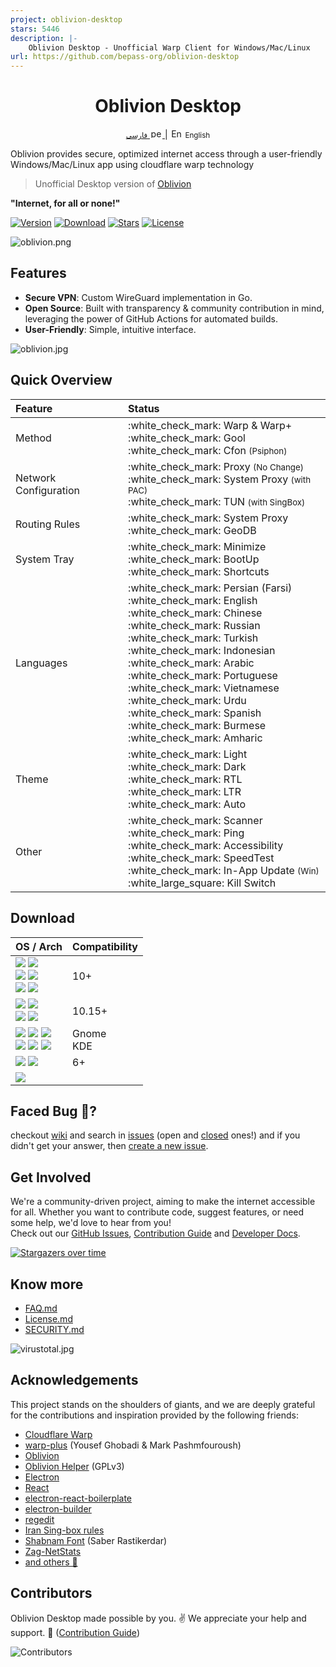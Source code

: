 ```yaml
---
project: oblivion-desktop
stars: 5446
description: |-
    Oblivion Desktop - Unofficial Warp Client for Windows/Mac/Linux
url: https://github.com/bepass-org/oblivion-desktop
---
```


<div align="center">
    <h1>Oblivion Desktop</h1>
</div>

<div align="center">
    <p>
        <a href="README-fa.md">
            <small>فارسی</small>
            <img src='assets/img/flags/iran.svg' alt='persian' style='width: 20px;height: 15px;border-radius: 3px;' />
        </a>
        | 
       <img src='assets/img/flags/gb.svg' alt='English' style='width: 20px;height: 15px;border-radius: 3px;' />
        <small>English</small>
    </p>
</div>

Oblivion provides secure, optimized internet access through a user-friendly Windows/Mac/Linux app using cloudflare warp
technology

> Unofficial Desktop version of [Oblivion](https://github.com/bepass-org/oblivion)

<b>"Internet, for all or none!"</b>

[![Version](https://img.shields.io/github/v/release/bepass-org/oblivion-desktop?label=Version&color=blue)](https://github.com/bepass-org/oblivion-desktop/releases/latest)
[![Download](https://img.shields.io/github/downloads/bepass-org/oblivion-desktop/total?label=Downloads)](https://github.com/bepass-org/oblivion-desktop/releases/latest)
[![Stars](https://img.shields.io/github/stars/bepass-org/oblivion-desktop?style=flat&label=Stars&color=tomato
)](https://github.com/bepass-org/oblivion-desktop)
[![License](https://img.shields.io/badge/License-Restrictive-f84e29.svg?color=white)](LICENSE.md)

![oblivion.png](screenshot/oblivion.png)

## Features

- **Secure VPN**: Custom WireGuard implementation in Go.
- **Open Source**: Built with transparency & community contribution in mind, leveraging the power of GitHub Actions for automated builds.
- **User-Friendly**: Simple, intuitive interface.

![oblivion.jpg](screenshot/oblivion.jpg)

## Quick Overview

<div align=left>
<table>
    <thead align=left>
        <tr>
            <th>Feature</th>
            <th>Status</th>
        </tr>
    </thead>
    <tbody align=left>
        <tr>
            <td>Method</td>
            <td>
                :white_check_mark:  Warp & Warp+ <br>
                :white_check_mark:  Gool<br>
                :white_check_mark:  Cfon <small>(Psiphon)</small>
            </td>
        </tr>
        <tr>
            <td>Network Configuration</td>
            <td>
                :white_check_mark: Proxy <small>(No Change)</small><br>
                :white_check_mark: System Proxy <small>(with PAC)</small><br>
                :white_check_mark: TUN <small>(with SingBox)</small>
            </td>
        </tr>
        <tr>
            <td>Routing Rules</td>
            <td>
                :white_check_mark: System Proxy<br>
                :white_check_mark: GeoDB
            </td>
        </tr>
        <tr>
            <td>System Tray</td>
            <td>
                :white_check_mark:  Minimize<br>
                :white_check_mark: BootUp<br>
                :white_check_mark: Shortcuts
            </td>
        </tr>
        <tr>
            <td>Languages</td>
            <td>
                :white_check_mark:  Persian (Farsi) <br>
                :white_check_mark:  English <br>
                :white_check_mark:  Chinese <br>
                :white_check_mark:  Russian <br>
                :white_check_mark:  Turkish <br>
                :white_check_mark:  Indonesian <br>
                :white_check_mark:  Arabic <br>
                :white_check_mark:  Portuguese <br>
                :white_check_mark:  Vietnamese <br>
                :white_check_mark:  Urdu <br>
                :white_check_mark:  Spanish <br>
                :white_check_mark:  Burmese <br>
                :white_check_mark:  Amharic
            </td>
        </tr>
        <tr>
            <td>Theme</td>
            <td>
                :white_check_mark: Light<br>
                :white_check_mark: Dark<br>
                :white_check_mark: RTL<br>
                :white_check_mark: LTR<br>
                :white_check_mark: Auto
            </td>
        </tr>
        <tr>
            <td>Other</td>
            <td>
                :white_check_mark: Scanner<br>
                :white_check_mark: Ping<br>
                :white_check_mark: Accessibility<br>
                :white_check_mark: SpeedTest<br>
                :white_check_mark: In-App Update <small>(Win)</small><br>
                :white_large_square: Kill Switch
            </td>
        </tr>
    </tbody>
    </table>
</div>

## Download

<div align=left>
    <table>
        <thead align="left">
            <tr>
                <th>OS / Arch</th>
                <th>Compatibility</th>
            </tr>
        </thead>
        <tbody align="left">
            <tr>
                <td>
                    <a href="https://github.com/bepass-org/oblivion-desktop/releases/latest/download/oblivion-desktop-win-x64.exe"><img src="https://img.shields.io/badge/Windows-Setup x64-0C88D8.svg?logo=gitforwindows"></a>
                    <a href="https://github.com/bepass-org/oblivion-desktop/releases/latest/download/oblivion-desktop-win-x64.zip"><img src="https://img.shields.io/badge/Windows-Portable x64-005AA8.svg?logo=gitforwindows"></a>
                    <br>
                    <a href="https://github.com/bepass-org/oblivion-desktop/releases/latest/download/oblivion-desktop-win-arm64.exe"><img src="https://img.shields.io/badge/Windows-Setup arm64-0C88D8.svg?logo=gitforwindows"></a>
                    <a href="https://github.com/bepass-org/oblivion-desktop/releases/latest/download/oblivion-desktop-win-arm64.zip"><img src="https://img.shields.io/badge/Windows-Portable arm64-005AA8.svg?logo=gitforwindows"></a>
                    <br>
                    <a href="https://github.com/bepass-org/oblivion-desktop/releases/latest/download/oblivion-desktop-win-ia32.exe"><img src="https://img.shields.io/badge/Windows-Setup x86-0C88D8.svg?logo=gitforwindows"></a>
                    <a href="https://github.com/bepass-org/oblivion-desktop/releases/latest/download/oblivion-desktop-win-ia32.zip"><img src="https://img.shields.io/badge/Windows-Portable x86-005AA8.svg?logo=gitforwindows"></a>
                </td>
                <td>
                    10+<br>
                </td>
            </tr>
            <tr>
                <td>
                    <a href="https://github.com/bepass-org/oblivion-desktop/releases/latest/download/oblivion-desktop-mac-arm64.dmg"><img src="https://img.shields.io/badge/macOS-DMG arm64-F0F0F1.svg?logo=apple"></a>
                    <a href="https://github.com/bepass-org/oblivion-desktop/releases/latest/download/oblivion-desktop-mac-arm64.zip"><img src="https://img.shields.io/badge/macOS-ZIP arm64-9e9e9e.svg?logo=apple" /></a><br>
                    <a href="https://github.com/bepass-org/oblivion-desktop/releases/latest/download/oblivion-desktop-mac-x64.dmg"><img src="https://img.shields.io/badge/macOS-DMG x64-F0F0F1.svg?logo=apple"></a>
                    <a href="https://github.com/bepass-org/oblivion-desktop/releases/latest/download/oblivion-desktop-mac-x64.zip"><img src="https://img.shields.io/badge/macOS-ZIP x64-9e9e9e.svg?logo=apple" /></a>
                </td>
                <td>10.15+</td>
            </tr>
            <tr>
                <td>
                    <a href="https://github.com/bepass-org/oblivion-desktop/releases/latest/download/oblivion-desktop-linux-amd64.deb"><img src="https://img.shields.io/badge/Linux-DEB x64-DC470E.svg?logo=debian"></a>
                    <a href="https://github.com/bepass-org/oblivion-desktop/releases/latest/download/oblivion-desktop-linux-x86_64.rpm"><img src="https://img.shields.io/badge/Linux-RPM x64-01ABD2.svg?logo=redhat"></a>
                    <a href="https://github.com/bepass-org/oblivion-desktop/releases/latest/download/oblivion-desktop-linux-x64.tar.xz"><img src="https://img.shields.io/badge/Linux-tar.xz x64-EDC204.svg?logo=linux"></a>
                    <br>
                    <a href="https://github.com/bepass-org/oblivion-desktop/releases/latest/download/oblivion-desktop-linux-arm64.deb"><img src="https://img.shields.io/badge/Linux-DEB arm64-DC470E.svg?logo=debian"></a>
                    <a href="https://github.com/bepass-org/oblivion-desktop/releases/latest/download/oblivion-desktop-linux-aarch64.rpm"><img src="https://img.shields.io/badge/Linux-RPM arm64-01ABD2.svg?logo=redhat"></a>
                    <a href="https://github.com/bepass-org/oblivion-desktop/releases/latest/download/oblivion-desktop-linux-arm64.tar.xz"><img src="https://img.shields.io/badge/Linux-tar.xz arm64-EDC204.svg?logo=linux"></a>         
                </td>
                <td>
                    Gnome<br>
                    KDE
                </td>
            </tr>
            <tr>
                <td>
                    <a href="https://github.com/bepass-org/oblivion/releases/latest"><img src="https://img.shields.io/badge/Android-APK Universal-0d7365.svg?logo=android"></a>
                    <a href="https://play.google.com/store/apps/details?id=org.bepass.oblivion"><img src="https://img.shields.io/badge/Android-APK Universal-044d29.svg?logo=googleplay"></a>
                </td>
                <td>6+</td>
            </tr>
            <tr>
                <td>
                    <img src="https://img.shields.io/badge/iOS-Coming soon ...-pink.svg?logo=apple">
                </td>
                <td></td>
            </tr>
        </tbody>
    </table>
</div>

## Faced Bug 🐞?

checkout [wiki](https://github.com/bepass-org/oblivion-desktop/wiki) and search
in [issues](https://github.com/bepass-org/oblivion-desktop/issues) (open
and [closed](https://github.com/bepass-org/oblivion-desktop/issues?q=is%3Aissue+is%3Aclosed) ones!) and if you didn't
get your answer, then [create a new issue](https://github.com/bepass-org/oblivion-desktop/issues/new/choose).

## Get Involved

We're a community-driven project, aiming to make the internet accessible for all. Whether you want to contribute code,
suggest features, or need some help, we'd love to hear from you!  
Check out
our [GitHub Issues](https://github.com/bepass-org/oblivion-desktop/issues), [Contribution Guide](CONTRIBUTING.md)
and [Developer Docs](DOCS.md).

[![Stargazers over time](https://starchart.cc/bepass-org/oblivion-desktop.svg?variant=adaptive)](https://starchart.cc/bepass-org/oblivion-desktop)

## Know more

* [FAQ.md](FAQ.md)
* [License.md](LICENSE.md)
* [SECURITY.md](SECURITY.md)

![virustotal.jpg](screenshot/virustotal.jpg)

## Acknowledgements

This project stands on the shoulders of giants, and we are deeply grateful for the contributions and inspiration
provided by the following friends:

- [Cloudflare Warp](https://www.cloudflare.com/application/terms/)
- [warp-plus](https://github.com/bepass-org/warp-plus/) (Yousef Ghobadi & Mark Pashmfouroush)
- [Oblivion](https://github.com/bepass-org/oblivion)
- [Oblivion Helper](https://github.com/ShadowZagrosDev/oblivion-helper) (GPLv3)
- [Electron](https://www.electronjs.org/)
- [React](https://github.com/facebook/react)
- [electron-react-boilerplate](https://github.com/electron-react-boilerplate/electron-react-boilerplate)
- [electron-builder](https://github.com/electron-userland/electron-builder)
- [regedit](https://www.npmjs.com/package/regedit)
- [Iran Sing-box rules](https://github.com/Chocolate4U/Iran-sing-box-rules)
- [Shabnam Font](https://rastikerdar.github.io/shabnam-font/) (Saber Rastikerdar)
- [Zag-NetStats](https://github.com/ShadowZagrosDev/Zag-NetStats)
- [and others 🧡](package.json)

## Contributors

Oblivion Desktop made possible by you. ✌️ We appreciate your help and support. 🧡 ([Contribution Guide](CONTRIBUTING.md))

<img src="https://contrib.rocks/image?repo=bepass-org/oblivion-desktop" align="center" alt="Contributors" />

